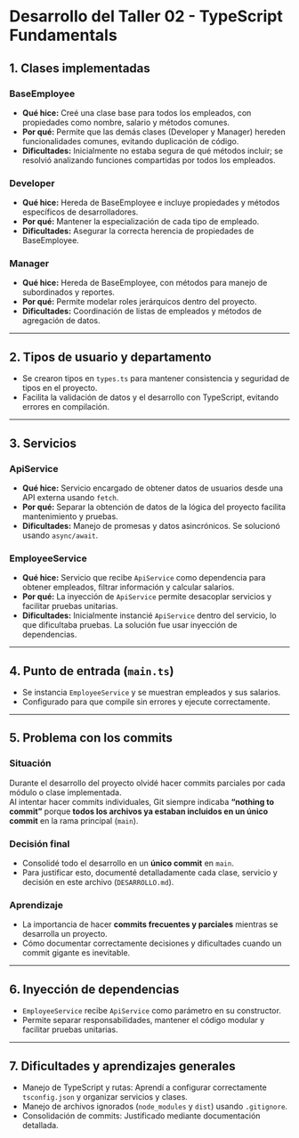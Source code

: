 # Desarrollo del Taller 02 - TypeScript Fundamentals

## 1. Clases implementadas

### BaseEmployee
- **Qué hice:** Creé una clase base para todos los empleados, con propiedades como nombre, salario y métodos comunes.
- **Por qué:** Permite que las demás clases (Developer y Manager) hereden funcionalidades comunes, evitando duplicación de código.
- **Dificultades:** Inicialmente no estaba segura de qué métodos incluir; se resolvió analizando funciones compartidas por todos los empleados.

### Developer
- **Qué hice:** Hereda de BaseEmployee e incluye propiedades y métodos específicos de desarrolladores.
- **Por qué:** Mantener la especialización de cada tipo de empleado.
- **Dificultades:** Asegurar la correcta herencia de propiedades de BaseEmployee.

### Manager
- **Qué hice:** Hereda de BaseEmployee, con métodos para manejo de subordinados y reportes.
- **Por qué:** Permite modelar roles jerárquicos dentro del proyecto.
- **Dificultades:** Coordinación de listas de empleados y métodos de agregación de datos.

---

## 2. Tipos de usuario y departamento
- Se crearon tipos en `types.ts` para mantener consistencia y seguridad de tipos en el proyecto.
- Facilita la validación de datos y el desarrollo con TypeScript, evitando errores en compilación.

---

## 3. Servicios

### ApiService
- **Qué hice:** Servicio encargado de obtener datos de usuarios desde una API externa usando `fetch`.
- **Por qué:** Separar la obtención de datos de la lógica del proyecto facilita mantenimiento y pruebas.
- **Dificultades:** Manejo de promesas y datos asincrónicos. Se solucionó usando `async/await`.

### EmployeeService
- **Qué hice:** Servicio que recibe `ApiService` como dependencia para obtener empleados, filtrar información y calcular salarios.
- **Por qué:** La inyección de `ApiService` permite desacoplar servicios y facilitar pruebas unitarias.
- **Dificultades:** Inicialmente instancié `ApiService` dentro del servicio, lo que dificultaba pruebas. La solución fue usar inyección de dependencias.

---

## 4. Punto de entrada (`main.ts`)
- Se instancia `EmployeeService` y se muestran empleados y sus salarios.
- Configurado para que compile sin errores y ejecute correctamente.

---

## 5. Problema con los commits

### Situación
Durante el desarrollo del proyecto olvidé hacer commits parciales por cada módulo o clase implementada.  
Al intentar hacer commits individuales, Git siempre indicaba **“nothing to commit”** porque **todos los archivos ya estaban incluidos en un único commit** en la rama principal (`main`).

### Decisión final
- Consolidé todo el desarrollo en un **único commit** en `main`.  
- Para justificar esto, documenté detalladamente cada clase, servicio y decisión en este archivo (`DESARROLLO.md`).  

### Aprendizaje
- La importancia de hacer **commits frecuentes y parciales** mientras se desarrolla un proyecto.  
- Cómo documentar correctamente decisiones y dificultades cuando un commit gigante es inevitable.

---

## 6. Inyección de dependencias
- `EmployeeService` recibe `ApiService` como parámetro en su constructor.
- Permite separar responsabilidades, mantener el código modular y facilitar pruebas unitarias.

---

## 7. Dificultades y aprendizajes generales
- Manejo de TypeScript y rutas: Aprendí a configurar correctamente `tsconfig.json` y organizar servicios y clases.  
- Manejo de archivos ignorados (`node_modules` y `dist`) usando `.gitignore`.  
- Consolidación de commits: Justificado mediante documentación detallada.
